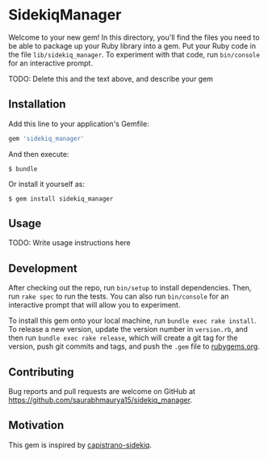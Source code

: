 # SidekiqManager

Welcome to your new gem! In this directory, you'll find the files you need to be able to package up your Ruby library into a gem. Put your Ruby code in the file `lib/sidekiq_manager`. To experiment with that code, run `bin/console` for an interactive prompt.

TODO: Delete this and the text above, and describe your gem

## Installation

Add this line to your application's Gemfile:

```ruby
gem 'sidekiq_manager'
```

And then execute:

    $ bundle

Or install it yourself as:

    $ gem install sidekiq_manager

## Usage

TODO: Write usage instructions here

## Development

After checking out the repo, run `bin/setup` to install dependencies. Then, run `rake spec` to run the tests. You can also run `bin/console` for an interactive prompt that will allow you to experiment.

To install this gem onto your local machine, run `bundle exec rake install`. To release a new version, update the version number in `version.rb`, and then run `bundle exec rake release`, which will create a git tag for the version, push git commits and tags, and push the `.gem` file to [rubygems.org](https://rubygems.org).

## Contributing

Bug reports and pull requests are welcome on GitHub at https://github.com/saurabhmaurya15/sidekiq_manager.

## Motivation

This gem is inspired by [capistrano-sidekiq](https://github.com/seuros/capistrano-sidekiq).

